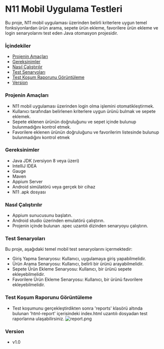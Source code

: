 # N11 Mobil Uygulama Testleri

Bu proje, N11 mobil uygulaması üzerinden belirli kriterlere uygun temel fonksiyonlardan ürün arama, sepete ürün ekleme, favorilere ürün ekleme ve login senaryolarını test eden Java otomasyon projesidir.

### İçindekiler

- [Projenin Amaçları](#projenin-amaçları)
- [Gereksinimler](#gereksinimler)
- [Nasıl Çalıştırılır](#nasıl-çalıştırılır)
- [Test Senaryoları](#test-senaryoları)
- [Test Koşum Raporunu Görüntüleme](#test-koşum-raporunu-görüntüleme)
- [Version](#version)

### Projenin Amaçları

* N11 mobil uygulaması üzerinden login olma işlemini otomatikleştirmek.
* Kullanıcı tarafından belirlenen kriterlere uygun ürünü bulmak ve sepete eklemek.
* Sepete eklenen ürünün doğruluğunu ve sepet içinde bulunup bulunmadığını kontrol etmek.
* Favorilere eklenen ürünün doğruluğunu ve favorilerim listesinde bulunup bulunmadığını kontrol etmek

### Gereksinimler
* Java JDK (versiyon 8 veya üzeri)
* IntelliJ IDEA
* Gauge
* Maven
* Appium Server
* Android simülatörü veya gerçek bir cihaz
* N11 .apk dosyası

### Nasıl Çalıştırılır
* Appium sunucusunu başlatın.
* Android studio üzerinden emulatörü çalıştırın.
* Projenin içinde bulunan .spec uzantılı dizinden senaryoyu çalıştırın.

### Test Senaryoları
Bu proje, aşağıdaki temel mobil test senaryolarını içermektedir:

* Giriş Yapma Senaryosu: Kullanıcı, uygulamaya giriş yapabilmelidir.
* Ürün Arama Senaryosu: Kullanıcı, belirli bir ürünü arayabilmelidir.
* Sepete Ürün Ekleme Senaryosu: Kullanıcı, bir ürünü sepete ekleyebilmelidir.
* Favorilere Ürün Ekleme Senaryosu: Kullanıcı, bir ürünü favorilere ekleyebilmelidir.

### Test Koşum Raporunu Görüntüleme
* Test koşumunu gerçekleştirdikten sonra 'reports' klasörü altında bulunan 'html-report' içerisindeki index.html uzantılı dosyadan test raporlarına ulaşabilirsiniz.
![report.png](..%2F..%2Freport.png)

### Version
* v1.0